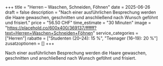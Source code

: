 +++
title = "Herren – Waschen, Schneiden, Föhnen"
date = 2025-06-26
draft = false
description = "Nach einer ausführlichen Besprechung werden die Haare gewaschen, geschnitten und anschließend nach Wunsch geföhnt und frisiert."
price = "56.50 CHF"
time_estimate = "30 Minuten"
image = "https://placehold.co/600x400/369137/ffffff?text=Herren+Waschen+Schneiden+Föhnen"
service_categories = ["Herren"]
rabatte = ["Studenten (20–24): 15 %", "Teenager (16–19): 20 %"]
zusatzoptionen = []
+++

Nach einer ausführlichen Besprechung werden die Haare gewaschen, geschnitten und anschließend nach Wunsch geföhnt und frisiert.
